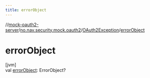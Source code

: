 ```yaml
---
title: errorObject
---
```

//[mock-oauth2-server](../../../index.html)/[no.nav.security.mock.oauth2](../index.html)/[OAuth2Exception](index.html)/[errorObject](error-object.html)



# errorObject



[jvm]\
val [errorObject](error-object.html): ErrorObject?




